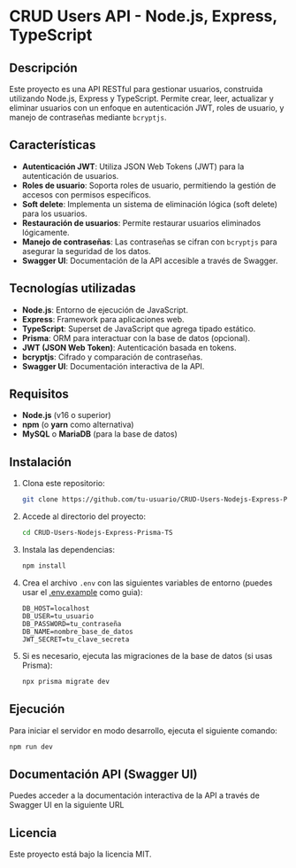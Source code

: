 # **CRUD Users API - Node.js, Express, TypeScript**

## **Descripción**

Este proyecto es una API RESTful para gestionar usuarios, construida utilizando Node.js, Express y TypeScript. Permite crear, leer, actualizar y eliminar usuarios con un enfoque en autenticación JWT, roles de usuario, y manejo de contraseñas mediante `bcryptjs`.

## **Características**

- **Autenticación JWT**: Utiliza JSON Web Tokens (JWT) para la autenticación de usuarios.
- **Roles de usuario**: Soporta roles de usuario, permitiendo la gestión de accesos con permisos específicos.
- **Soft delete**: Implementa un sistema de eliminación lógica (soft delete) para los usuarios.
- **Restauración de usuarios**: Permite restaurar usuarios eliminados lógicamente.
- **Manejo de contraseñas**: Las contraseñas se cifran con `bcryptjs` para asegurar la seguridad de los datos.
- **Swagger UI**: Documentación de la API accesible a través de Swagger.

## **Tecnologías utilizadas**

- **Node.js**: Entorno de ejecución de JavaScript.
- **Express**: Framework para aplicaciones web.
- **TypeScript**: Superset de JavaScript que agrega tipado estático.
- **Prisma**: ORM para interactuar con la base de datos (opcional).
- **JWT (JSON Web Token)**: Autenticación basada en tokens.
- **bcryptjs**: Cifrado y comparación de contraseñas.
- **Swagger UI**: Documentación interactiva de la API.

## **Requisitos**

- **Node.js** (v16 o superior)
- **npm** (o **yarn** como alternativa)
- **MySQL** o **MariaDB** (para la base de datos)

## **Instalación**

1. Clona este repositorio:

   ```bash
   git clone https://github.com/tu-usuario/CRUD-Users-Nodejs-Express-Prisma-TS.git
   ```

2. Accede al directorio del proyecto:

   ```bash
   cd CRUD-Users-Nodejs-Express-Prisma-TS
   ```

3. Instala las dependencias:

   ```bash
   npm install
   ```

4. Crea el archivo `.env` con las siguientes variables de entorno (puedes usar el [.env.example](#) como guia):

   ```env
   DB_HOST=localhost
   DB_USER=tu_usuario
   DB_PASSWORD=tu_contraseña
   DB_NAME=nombre_base_de_datos
   JWT_SECRET=tu_clave_secreta
   ```

5. Si es necesario, ejecuta las migraciones de la base de datos (si usas Prisma):

   ```bash
   npx prisma migrate dev
   ```

## **Ejecución**

Para iniciar el servidor en modo desarrollo, ejecuta el siguiente comando:

```bash
npm run dev
```

## **Documentación API (Swagger UI)**
Puedes acceder a la documentación interactiva de la API a través de Swagger UI en la siguiente URL

## **Licencia**

Este proyecto está bajo la licencia MIT.